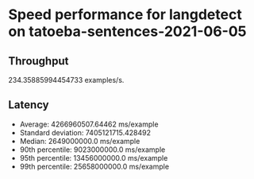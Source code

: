 # Speed performance for langdetect on tatoeba-sentences-2021-06-05

## Throughput
234.35885994454733 examples/s.

## Latency
- Average: 4266960507.64462 ms/example
- Standard deviation: 7405121715.428492
- Median: 2649000000.0 ms/example
- 90th percentile: 9023000000.0 ms/example
- 95th percentile: 13456000000.0 ms/example
- 99th percentile: 25658000000.0 ms/example